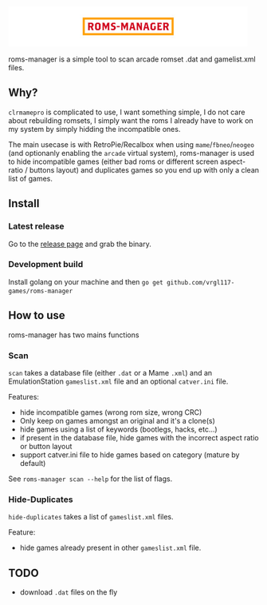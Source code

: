 ![roms-manager logo](./logo.jpg "roms-manager's logo")

roms-manager is a simple tool to scan arcade romset .dat and gamelist.xml files.

## Why?

`clrmamepro` is complicated to use, I want something simple, I do not care about rebuilding romsets, I simply want the roms I already have to work on my system by simply hidding the incompatible ones.

The main usecase is with RetroPie/Recalbox when using `mame`/`fbneo`/`neogeo` (and optionanly enabling the `arcade` virtual system), roms-manager is used to hide incompatible games (either bad roms or different screen aspect-ratio / buttons layout) and duplicates games so you end up with only a clean list of games.

## Install

### Latest release

Go to the [release page](https://github.com/vrgl117-games/roms-manager/releases) and grab the binary.

### Development build

Install golang on your machine and then `go get github.com/vrgl117-games/roms-manager`

## How to use

roms-manager has two mains functions

### Scan

`scan` takes a database file (either `.dat` or a Mame `.xml`) and an
EmulationStation `gameslist.xml` file and an optional `catver.ini` file.

Features: 
* hide incompatible games (wrong rom size, wrong CRC)
* Only keep on games amongst an original and it's a clone(s)
* hide games using a list of keywords (bootlegs, hacks, etc...)
* if present in the database file, hide games with the incorrect aspect ratio or button layout
* support catver.ini file to hide games based on category (mature by default)

See `roms-manager scan --help` for the list of flags.

### Hide-Duplicates

`hide-duplicates` takes a list of  `gameslist.xml` files.

Feature:
* hide games already present in other `gameslist.xml` file.

## TODO

* download `.dat` files on the fly